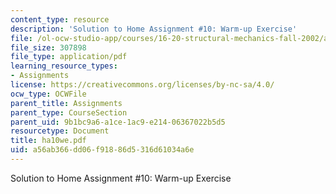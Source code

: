 ```yaml
---
content_type: resource
description: 'Solution to Home Assignment #10: Warm-up Exercise'
file: /ol-ocw-studio-app/courses/16-20-structural-mechanics-fall-2002/a56ab366dd06f91886d5316d61034a6e_ha10we.pdf
file_size: 307898
file_type: application/pdf
learning_resource_types:
- Assignments
license: https://creativecommons.org/licenses/by-nc-sa/4.0/
ocw_type: OCWFile
parent_title: Assignments
parent_type: CourseSection
parent_uid: 9b1bc9a6-a1ce-1ac9-e214-06367022b5d5
resourcetype: Document
title: ha10we.pdf
uid: a56ab366-dd06-f918-86d5-316d61034a6e
---
```

Solution to Home Assignment #10: Warm-up Exercise